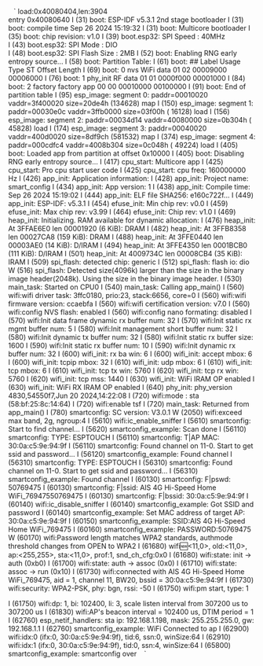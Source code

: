  ` ` `
load:0x40080404,len:3904     
entry 0x40080640
I (31) boot: ESP-IDF v5.3.1 2nd stage bootloader
I (31) boot: compile time Sep 26 2024 15:19:32
I (31) boot: Multicore bootloader
I (35) boot: chip revision: v1.0
I (39) boot.esp32: SPI Speed      : 40MHz     
I (43) boot.esp32: SPI Mode       : DIO       
I (48) boot.esp32: SPI Flash Size : 2MB
I (52) boot: Enabling RNG early entropy source...
I (58) boot: Partition Table:
I (61) boot: ## Label            Usage          Type ST Offset   Length
I (69) boot:  0 nvs              WiFi data        01 02 00009000 00006000
I (76) boot:  1 phy_init         RF data          01 01 0000f000 00001000
I (84) boot:  2 factory          factory app      00 00 00010000 00100000
I (91) boot: End of partition table
I (95) esp_image: segment 0: paddr=00010020 vaddr=3f400020 size=20de4h (134628) map
I (150) esp_image: segment 1: paddr=00030e0c vaddr=3ffb0000 size=03f00h ( 16128) load
I (156) esp_image: segment 2: paddr=00034d14 vaddr=40080000 size=0b304h ( 45828) load
I (174) esp_image: segment 3: paddr=00040020 vaddr=400d0020 size=8df9ch (581532) map
I (374) esp_image: segment 4: paddr=000cdfc4 vaddr=4008b304 size=0c048h ( 49224) load
I (405) boot: Loaded app from partition at offset 0x10000
I (405) boot: Disabling RNG early entropy source...
I (417) cpu_start: Multicore app
I (425) cpu_start: Pro cpu start user code
I (425) cpu_start: cpu freq: 160000000 Hz
I (426) app_init: Application information:
I (428) app_init: Project name:     smart_config
I (434) app_init: App version:      1
I (438) app_init: Compile time:     Sep 26 2024 15:19:02
I (444) app_init: ELF file SHA256:  e160c722f...
I (449) app_init: ESP-IDF:          v5.3.1
I (454) efuse_init: Min chip rev:     v0.0
I (459) efuse_init: Max chip rev:     v3.99 
I (464) efuse_init: Chip rev:         v1.0
I (469) heap_init: Initializing. RAM available for dynamic allocation:
I (476) heap_init: At 3FFAE6E0 len 00001920 (6 KiB): DRAM
I (482) heap_init: At 3FFB8358 len 00027CA8 (159 KiB): DRAM
I (488) heap_init: At 3FFE0440 len 00003AE0 (14 KiB): D/IRAM
I (494) heap_init: At 3FFE4350 len 0001BCB0 (111 KiB): D/IRAM
I (501) heap_init: At 4009734C len 00008CB4 (35 KiB): IRAM
I (509) spi_flash: detected chip: generic
I (512) spi_flash: flash io: dio
W (516) spi_flash: Detected size(4096k) larger than the size in the binary image header(2048k). Using the size in the binary image header.
I (530) main_task: Started on CPU0
I (540) main_task: Calling app_main()
I (560) wifi:wifi driver task: 3ffc0180, prio:23, stack:6656, core=0
I (560) wifi:wifi firmware version: ccaebfa
I (560) wifi:wifi certification version: v7.0
I (560) wifi:config NVS flash: enabled
I (560) wifi:config nano formating: disabled
I (570) wifi:Init data frame dynamic rx buffer num: 32
I (570) wifi:Init static rx mgmt buffer num: 5
I (580) wifi:Init management short buffer num: 32
I (580) wifi:Init dynamic tx buffer num: 32
I (580) wifi:Init static rx buffer size: 1600
I (590) wifi:Init static rx buffer num: 10
I (590) wifi:Init dynamic rx buffer num: 32
I (600) wifi_init: rx ba win: 6
I (600) wifi_init: accept mbox: 6
I (600) wifi_init: tcpip mbox: 32
I (610) wifi_init: udp mbox: 6
I (610) wifi_init: tcp mbox: 6
I (610) wifi_init: tcp tx win: 5760
I (620) wifi_init: tcp rx win: 5760
I (620) wifi_init: tcp mss: 1440
I (630) wifi_init: WiFi IRAM OP enabled
I (630) wifi_init: WiFi RX IRAM OP enabled
I (640) phy_init: phy_version 4830,54550f7,Jun 20 2024,14:22:08
I (720) wifi:mode : sta (58:bf:25:8c:14:64)
I (720) wifi:enable tsf
I (720) main_task: Returned from app_main()
I (780) smartconfig: SC version: V3.0.1
W (2050) wifi:exceed max band, 2g, ngroup:4
I (5610) wifi:ic_enable_sniffer
I (5610) smartconfig: Start to find channel...
I (5620) smartconfig_example: Scan done
I (56110) smartconfig: TYPE: ESPTOUCH
I (56110) smartconfig: T|AP MAC: 30:0a:c5:9e:94:9f
I (56110) smartconfig: Found channel on 11-0. Start to get ssid and password...
I (56120) smartconfig_example: Found channel
I (56310) smartconfig: TYPE: ESPTOUCH
I (56310) smartconfig: Found channel on 11-0. Start to get ssid and password...
I (56310) smartconfig_example: Found channel
I (60130) smartconfig: F|pswd: 50769475
I (60130) smartconfig: F|ssid: AIS 4G Hi-Speed Home WiFi_76947550769475
I (60130) smartconfig: F|bssid: 30:0a:c5:9e:94:9f
I (60140) wifi:ic_disable_sniffer
I (60140) smartconfig_example: Got SSID and password
I (60140) smartconfig_example: Set MAC address of target AP: 30:0a:c5:9e:94:9f 
I (60150) smartconfig_example: SSID:AIS 4G Hi-Speed Home WiFi_769475
I (60160) smartconfig_example: PASSWORD:50769475
W (60170) wifi:Password length matches WPA2 standards, authmode threshold changes from OPEN to WPA2
I (61680) wifi:new:<11,0>, old:<11,0>, ap:<255,255>, sta:<11,0>, prof:1, snd_ch_cfg:0x0
I (61680) wifi:state: init -> auth (0xb0)
I (61700) wifi:state: auth -> assoc (0x0)
I (61710) wifi:state: assoc -> run (0x10)
I (61730) wifi:connected with AIS 4G Hi-Speed Home WiFi_769475, aid = 1, channel 11, BW20, bssid = 30:0a:c5:9e:94:9f
I (61730) wifi:security: WPA2-PSK, phy: bgn, rssi: -50
I (61750) wifi:pm start, type: 1

I (61750) wifi:dp: 1, bi: 102400, li: 3, scale listen interval from 307200 us to 307200 us
I (61830) wifi:AP's beacon interval = 102400 us, DTIM period = 1
I (62760) esp_netif_handlers: sta ip: 192.168.1.198, mask: 255.255.255.0, gw: 192.168.1.1
I (62760) smartconfig_example: WiFi Connected to ap
I (62900) wifi:<ba-add>idx:0 (ifx:0, 30:0a:c5:9e:94:9f), tid:6, ssn:0, winSize:64
I (62910) wifi:<ba-add>idx:1 (ifx:0, 30:0a:c5:9e:94:9f), tid:0, ssn:4, winSize:64
I (65800) smartconfig_example: smartconfig over
 ` ` `

